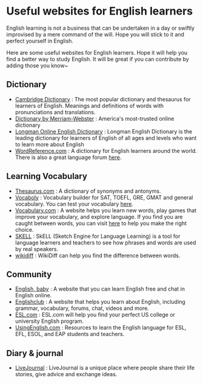 # Useful websites for English learners
English learning is not a business that can be undertaken in a day or swiftly improvised by a mere command of the will. Hope you will stick to it and perfect yourself in English.  

Here are some useful websites for English learners. Hope it will help you find a better way to study English. It will be great if you can contribute by adding those you know~

## Dictionary
- [Cambridge Dictionary](http://dictionary.cambridge.org/) : The most popular dictionary and thesaurus for learners of English. Meanings and definitions of words with pronunciations and translations.
- [Dictionary by Merriam-Webster](https://www.merriam-webster.com/) : America's most-trusted online dictionary
- [Longman Online English Dictionary](http://www.ldoceonline.com/) : Longman English Dictionary is the leading dictionary for learners of English of all ages and levels who want to learn more about English
- [WordReference.com](http://www.wordreference.com/) : A dictionary for English learners around the world. There is also a great language forum [here](https://forum.wordreference.com/).

## Learning Vocabulary
- [Thesaurus.com](http://www.thesaurus.com/) : A dictionary of synonyms and antonyms.
- [Vocaboly](http://www.vocaboly.com/) : Vocabulary builder for SAT, TOEFL, GRE, GMAT and general vocabulary. You can test your vocabulary [here](http://www.vocaboly.com/vocabulary-test/).
- [Vocabulary.com](https://www.vocabulary.com/) : A website helps you learn new words, play games that improve your vocabulary, and explore language. If you find you are caught between words, you can visit [here](https://www.vocabulary.com/articles/chooseyourwords/) to help you make the right choice.
- [SKELL](https://skell.sketchengine.co.uk/run.cgi/skell) : SkELL (Sketch Engine for Language Learning) is a tool for language learners and teachers to see how phrases and words are used by real speakers.
- [wikidiff](https://wikidiff.com) : WikiDiff can help you find the difference between words.

## Community
- [English, baby](http://www.englishbaby.com/) : A website that you can learn English free and chat in English online.
- [Englishclub](https://www.englishclub.com/) : A website that helps you learn about English, including grammar, vocabulary, forums, chat, videos and more.
- [ESL.com](http://www.esl.com/) : ESL.com will help you find your perfect US college or university English program. 
- [UsingEnglish.com](https://www.usingenglish.com/) : Resources to learn the English language for ESL, EFL, ESOL, and EAP students and teachers.

## Diary & journal
- [LiveJournal](http://www.livejournal.com/) : LiveJournal is a unique place where people share their life stories, give advice and exchange ideas.

